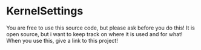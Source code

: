 KernelSettings
==================

You are free to use this source code, but please ask before you do this! It is open source, but i want to keep track on where it is used and for what! 
When you use this, give a link to this project!
